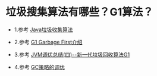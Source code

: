 # 垃圾搜集算法有哪些？G1算法？

* 1.参考 [Java垃圾收集算法](http://blog.csdn.net/hp910315/article/details/50937045)

* 2.参考 [G1 Garbage First介绍](http://www.blogjava.net/BlueDavy/archive/2009/03/11/259230.html)

* 3.参考 [JVM调优总结(四)--新一代垃圾回收算法G1](http://blog.csdn.net/xingxing43/article/details/8513263)

* 4.参考 [GC策略的调优](http://www.blogjava.net/BlueDavy/archive/2009/10/09/297562.html)
